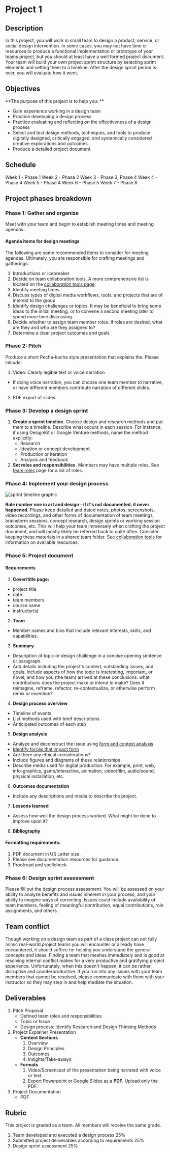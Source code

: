 # Project 1 

## Description

In this project, you will work in small team to design a product, service, or social design intervention. In some cases, you may not have time or resources to produce a functional implementation or prototype of your teams project, but you should at least have a well formed project document. Your team will build your own project sprint structure by selecting sprint elements and setting them to a timeline. After the design sprint period is over, you will evaluate how it went.

## Objectives

**The purpose of this project is to help you: **

- Gain experience working in a design team
- Practice developing a design process
- Practice evaluating and reflecting on the effectiveness of a design process
- Select and test design methods, techniques, and tools to produce digitally designed, critically engaged, and systemically considered creative explorations and outcomes 
- Produce a detailed project document


## Schedule

Week 1 - Phase 1
Week 2 - Phase 2
Week 3 - Phase 3, Phase 4
Week 4 - Phase 4
Week 5 - Phase 4
Week 6 - Phase 5
Week 7 - Phase 6


## Project phases breakdown

### Phase 1: Gather and organize

Meet with your team and begin to establish meeting times and meeting agendas.

#### Agenda items for design meetings

The following are some recommended items to consider for meeting agendas. Ultimately, you are responsible for crafting meetings and gatherings:

1. Introductions or icebreaker
2. Decide on team collaboration tools. A more comprehensive list is located on the [collaboration tools page](/collaboration-tools.md).
3. Identify meeting times
4. Discuss types of digital media workflows, tools, and projects that are of interest to the group
5. Identify design challenges or topics. It may be beneficial to bring some ideas to the initial meeting, or to convene a second meeting later to spend more time discussing.
6. Decide whether to assign team member roles. If roles are desired, what are they and who are they assigned to?
7. Determine a clear project outcomes and goals

### Phase 2: Pitch

Produce a short Pecha-kucha style presentation that explains the. Please inlcude:

1. Video: Clearly legible text or voice narration
  - If doing voice narration, you can choose one team member to narrative, or have different members contribute narration of different slides.
2. PDF export of slides


### Phase 3: Develop a design sprint

1. **Create a sprint timeline.** Choose design and research methods and put them to a timeline. Describe what occurs in each session. For instance, if using DesignKit or Google Venture methods, name the method explicitly:
   - Research
   - Ideation or concept development
   - Production or iteration
   - Analysis and feedback
2. **Set roles and responsibilities.** Members may have multiple roles. See [team roles](/team-roles.md) page for a list of roles.

### Phase 4: Implement your design process

![sprint timeline graphic](/assets/timeline@2x.png)

**Rule number one in art and design - if it's not documented, it never happened.** Please keep detailed and dated notes, photos, screenshots, video recordings, and other forms of documentation of team meetings, brainstorm sessions, concept research, design sprints or working session outcomes, etc. This will help your team immensely when crafting the project document, and will mostly likely be referred back to quite often. Consider keeping these materials in a shared team folder. See [collaboration tools](/collaboration-tools.md) for information on available resources.

### Phase 5: Project document
 
#### Requirements

 1. **Cover/title page:** 
   - project title
   - date
   - team members
   - course name 
   - instructor(s)
 2. **Team**
   - Member names and bios that include relevant interests, skills, and capabilities.
 3. **Summary**
   - Description of topic or design challenge in a concise opening sentence or paragraph.
   - Add details including the project's context, outstanding issues, and goals. Include aspects of how the topic is interesting, important, or novel, and how you (the team) arrived at these conclusions. what contributions does the project make or intend to make? Does it reimagine, reframe, refactor, re-contextualize, or otherwise perform remix or invention? 
 4. **Design process overview**
   - Timeline of events
   - List methods used with brief descriptions
   - Anticipated outcomes of each step
 5. **Design analysis**
   - Analyze and deconstruct the issue using [form and context analysis](https://www.core77.com/posts/69273/Book-Review-Notes-on-the-Synthesis-of-Form).
   - [Identify forces that impact form](https://vimeo.com/10875362)
   - Are there any ethical considerations?
   - Include figures and diagrams of these relationships
   - Describe media used for digital production. For example, print, web, info-graphics, game/interactive, animation, video/film, audio/sound, physical installation, etc.
 6. **Outcomes documentation**
   - Include any descriptions and media to describe the project.
 7. **Lessons learned**
   - Assess how well the design process worked. What might be done to improve upon it?
 8. **Bibliography**

#### Formatting requirements:
  1. PDF document in US Letter size.
  2. Please see documentation resources for guidance.
  3. Proofread and spellcheck

### Phase 6: Design sprint assessment

Please fill out the design process assessment. You will be assessed on your ability to analyze benefits and issues inherent in your process, and your ability to imagine ways of correcting. Issues could include availability of team members, feeling of meaningful contribution, equal contributions, role assignments,  and others.

## Team conflict

Though working on a design team as part of a class project can not fully mimic real-world project teams you will encounter or already have encountered, it should suffice for helping you understand the general concepts and ideas. Finding a team that meshes immediately and is good at resolving internal conflict makes for a very productive and gratifying project experience. Unfortunately, when this doesn't happen, it can be rather disruptive and counterproductive. If you run into any issues with your team members that cannot be resolved, please communicate with them with your instructor so they may step in and help mediate the situation.


## Deliverables

1. Pitch Proposal
   - Defined team roles and responsibilities
   - Topic or Issue
   - Design process: Identify Research and Design Thinking Methods 
2. Project Explainer Presentation 
   - **Content Sections**
     1. Overview
     2. Design Principles
     3. Outcomes
     4. Insights/Take-aways
   - **Formats**
     1. Video/Screencast of the presentation being narrated with voice or text.
     2. Export Powerpoint or Google Slides as a **PDF**. Upload only the PDF.
3. Project Documentation
   - PDF

## Rubric

This project is graded as a team. All members will receive the same grade.

1. Team developed and executed a design process 25%
2. Submitted project deliverables according to requirements 25%
3. Design sprint assessment 25%
